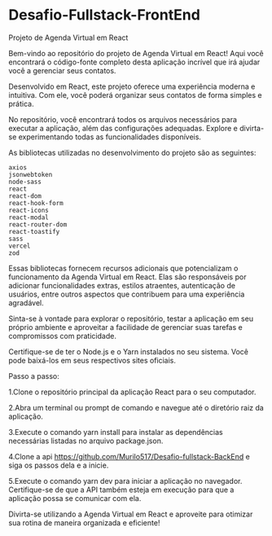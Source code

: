 # Desafio-Fullstack-FrontEnd

Projeto de Agenda Virtual em React 

Bem-vindo ao repositório do projeto de Agenda Virtual em React! Aqui você encontrará o código-fonte completo desta aplicação incrível que irá ajudar você a gerenciar seus contatos.

Desenvolvido em React, este projeto oferece uma experiência moderna e intuitiva. Com ele, você poderá organizar seus contatos de forma simples e prática.

No repositório, você encontrará todos os arquivos necessários para executar a aplicação, além das configurações adequadas. Explore e divirta-se experimentando todas as funcionalidades disponíveis.

As bibliotecas utilizadas no desenvolvimento do projeto são as seguintes:

    axios
    jsonwebtoken
    node-sass
    react
    react-dom
    react-hook-form
    react-icons
    react-modal
    react-router-dom
    react-toastify
    sass
    vercel
    zod

Essas bibliotecas fornecem recursos adicionais que potencializam o funcionamento da Agenda Virtual em React. Elas são responsáveis por adicionar funcionalidades extras, estilos atraentes, autenticação de usuários, entre outros aspectos que contribuem para uma experiência agradável.

Sinta-se à vontade para explorar o repositório, testar a aplicação em seu próprio ambiente e aproveitar a facilidade de gerenciar suas tarefas e compromissos com praticidade.

Certifique-se de ter o Node.js e o Yarn instalados no seu sistema. Você pode baixá-los em seus respectivos sites oficiais.
 
Passo a passo:

1.Clone o repositório principal da aplicação React para o seu computador.

2.Abra um terminal ou prompt de comando e navegue até o diretório raiz da aplicação.

3.Execute o comando yarn install para instalar as dependências necessárias listadas no arquivo package.json.

4.Clone a api https://github.com/Murilo517/Desafio-fullstack-BackEnd e siga os passos dela e a inicie.

5.Execute o comando yarn dev para iniciar a aplicação no navegador. Certifique-se de que a API também esteja em execução para que a aplicação possa se comunicar com ela.

Divirta-se utilizando a Agenda Virtual em React e aproveite para otimizar sua rotina de maneira organizada e eficiente!
